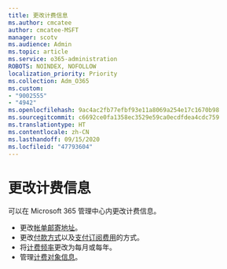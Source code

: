 ```yaml
---
title: 更改计费信息
ms.author: cmcatee
author: cmcatee-MSFT
manager: scotv
ms.audience: Admin
ms.topic: article
ms.service: o365-administration
ROBOTS: NOINDEX, NOFOLLOW
localization_priority: Priority
ms.collection: Adm_O365
ms.custom:
- "9002555"
- "4942"
ms.openlocfilehash: 9ac4ac2fb77efbf93e11a8069a254e17c1670b98
ms.sourcegitcommit: c6692ce0fa1358ec3529e59ca0ecdfdea4cdc759
ms.translationtype: HT
ms.contentlocale: zh-CN
ms.lasthandoff: 09/15/2020
ms.locfileid: "47793604"
---
```

# <a name="change-billing-information"></a>更改计费信息

可以在 Microsoft 365 管理中心内更改计费信息。 

- 更改[帐单邮寄地址](https://docs.microsoft.com/microsoft-365/commerce/billing-and-payments/change-your-billing-addresses)。
- 更改[付款方式](https://docs.microsoft.com/microsoft-365/commerce/billing-and-payments/manage-payment-methods)以及[支付订阅费用](https://docs.microsoft.com/microsoft-365/commerce/billing-and-payments/pay-for-your-subscription)的方式。
- 将[计费频率](https://docs.microsoft.com/microsoft-365/commerce/billing-and-payments/change-payment-frequency)更改为每月或每年。
- 管理[计费对象信息](https://docs.microsoft.com/microsoft-365/commerce/billing-and-payments/manage-billing-profiles)。
